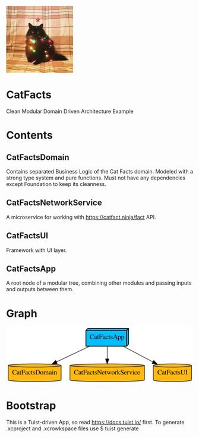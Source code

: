 ![graph](Targets/CatFactsApp/Resources/Media.xcassets/AppIcon.appiconset/180.png)

# CatFacts
Clean Modular Domain Driven Architecture Example

# Contents
## CatFactsDomain
Contains separated Business Logic of the Cat Facts domain.
Modeled with a strong type system and pure functions.
Must not have any dependencies except Foundation to keep its cleanness.

## CatFactsNetworkService
A microservice for working with https://catfact.ninja/fact API.

## CatFactsUI
Framework with UI layer.

## CatFactsApp
A root node of a modular tree, combining other modules and passing inputs and outputs between them.

# Graph
![graph](graph.png)

# Bootstrap
This is a Tuist-driven App, so read https://docs.tuist.io/ first.
To generate .xcproject and .xcrowkspace files use $ tuist generate
